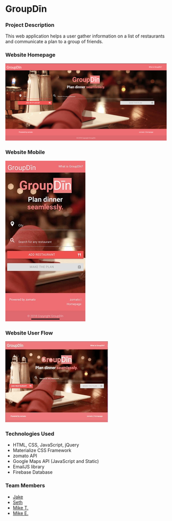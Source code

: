 # GroupDīn

### Project Description
This web application helps a user gather information on a list of restaurants and communicate a plan to a group of friends.  

### Website Homepage
![Website Homepage](assets/images/homepage.png)

### Website Mobile
![Website Mobile](assets/images/mobile.jpg)

### Website User Flow
![Website Gif](assets/images/gif_1.gif)

### Technologies Used
* HTML, CSS, JavaScript, jQuery
* Materialize CSS Framework
* zomato API
* Google Maps API (JavaScript and Static)
* EmailJS library
* Firebase Database

### Team Members
* [Jake](https://github.com/JAABO)
* [Seth](https://github.com/sefeder)
* [Mike T.](https://github.com/m-tuttle)
* [Mike E.](https://github.com/mrerlander)

